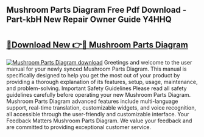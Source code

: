 ## Mushroom Parts Diagram Free Pdf Download - Part-kbH New Repair Owner Guide Y4HHQ

# <h2><a href="http://dfqd3v6.blite.top/?on=Mushroom+Parts+Diagram">🔗Download New 👉🔴 Mushroom Parts Diagram</a></h2>

[![Mushroom Parts Diagram download](https://i.imgur.com/lujVjoI.png)](http://dfqd3v6.blite.top/?on=Mushroom+Parts+Diagram)
Greetings and welcome to the user manual for your newly synced Mushroom Parts Diagram. This manual is specifically designed to help you get the most out of your product by providing a thorough explanation of its features, setup, usage, maintenance, and problem-solving. Important Safety Guidelines Please read all safety guidelines carefully before operating your new Mushroom Parts Diagram. Mushroom Parts Diagram advanced features include multi-language support, real-time translation, customizable widgets, and voice recognition, all accessible through the user-friendly and customizable interface. Your Feedback Matters Mushroom Parts Diagram. We value your feedback and are committed to providing exceptional customer service.
